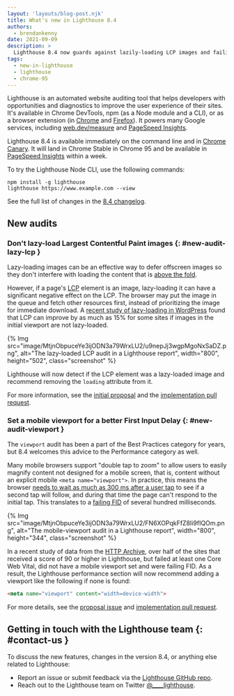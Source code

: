 ```yaml
---
layout: 'layouts/blog-post.njk'
title: What's new in Lighthouse 8.4
authors:
  - brendankenny
date: 2021-09-09
description: >
  Lighthouse 8.4 now guards against lazily-loading LCP images and failing FID without a mobile viewport.
tags:
  - new-in-lighthouse
  - lighthouse
  - chrome-95
---
```

Lighthouse is an automated website auditing tool that helps developers with opportunities and diagnostics to improve the user experience of their sites. It's available in Chrome DevTools, npm (as a Node module and a CLI), or as a browser extension (in [Chrome](https://chrome.google.com/webstore/detail/lighthouse/blipmdconlkpinefehnmjammfjpmpbjk) and [Firefox](https://addons.mozilla.org/en-US/firefox/addon/google-lighthouse/)). It powers many Google services, including [web.dev/measure](https://web.dev/measure/) and [PageSpeed Insights](https://developers.google.com/speed/pagespeed/insights).

Lighthouse 8.4 is available immediately on the command line and in [Chrome Canary](https://www.google.com/chrome/canary/).
It will land in Chrome Stable in Chrome 95 and be available in [PageSpeed Insights](https://web.dev/whats-new-pagespeed-insights/) within a week.

To try the Lighthouse Node CLI, use the following commands:

```text
npm install -g lighthouse
lighthouse https://www.example.com --view
```

See the full list of changes in the [8.4 changelog](https://github.com/GoogleChrome/lighthouse/releases/tag/v8.4.0).

## New audits

### Don't lazy-load Largest Contentful Paint images {: #new-audit-lazy-lcp }

Lazy-loading images can be an effective way to defer offscreen images so they don't interfere with loading the content that is [above the fold](https://web-dev.imgix.net/image/admin/t3Kkvh265zi6naTBga41.png?auto=format&w=845).

However, if a page's [LCP](https://web.dev/lcp/) element is an image, lazy-loading it can have a significant negative effect on the LCP. The browser may put the image in the queue and fetch other resources first, instead of prioritizing the image for immediate download. A [recent study of lazy-loading in WordPress](https://web.dev/lcp-lazy-loading/) found that LCP can improve by as much as 15% for some sites if images in the initial viewport are not lazy-loaded.

{% Img src="image/MtjnObpuceYe3ijODN3a79WrxLU2/u9nepJj3wgpMgoNxSaDZ.png", alt="The lazy-loaded LCP audit in a Lighthouse report", width="800", height="502", class="screenshot" %}

Lighthouse will now detect if the LCP element was a lazy-loaded image and recommend removing the `loading` attribute from it.

For more information, see the [initial proposal](https://github.com/GoogleChrome/lighthouse/issues/12785) and the [implementation pull request](https://github.com/GoogleChrome/lighthouse/pull/12838).

### Set a mobile viewport for a better First Input Delay  {: #new-audit-viewport }

The `viewport` audit has been a part of the Best Practices category for years, but 8.4 welcomes this advice to the Performance category as well.

Many mobile browsers support "double tap to zoom" to allow users to easily magnify content not designed for a mobile screen, that is, content without an explicit mobile `<meta name="viewport">`. In practice, this means the browser [needs to wait as much as 300&nbsp;ms after a user tap](https://developers.google.com/web/updates/2013/12/300ms-tap-delay-gone-away) to see if a second tap will follow, and during that time the page can't respond to the initial tap. This translates to a [failing FID](https://web.dev/fid/) of several hundred milliseconds.

{% Img src="image/MtjnObpuceYe3ijODN3a79WrxLU2/FN6XOPqkFfZ8Ii9fIQOm.png", alt="The mobile-viewport audit in a Lighthouse report", width="800", height="344", class="screenshot" %}

In a recent study of data from the [HTTP Archive](https://httparchive.org/), over half of the sites that received a score of 90 or higher in Lighthouse, but failed at least one Core Web Vital, did not have a mobile viewport set and were failing FID. As a result, the Lighthouse performance section will now recommend adding a viewport like the following if none is found:

```html
<meta name="viewport" content="width=device-width">
```

For more details, see the [proposal issue](https://github.com/GoogleChrome/lighthouse/issues/12884) and [implementation pull request](https://github.com/GoogleChrome/lighthouse/pull/12972).

## Getting in touch with the Lighthouse team {: #contact-us }

To discuss the new features, changes in the version 8.4, or anything else related to Lighthouse:

- Report an issue or submit feedback via the [Lighthouse GitHub repo](https://github.com/GoogleChrome/lighthouse).
- Reach out to the Lighthouse team on Twitter <a href="https://twitter.com/intent/tweet?text=@____lighthouse" target="_blank">@____lighthouse</a>.
